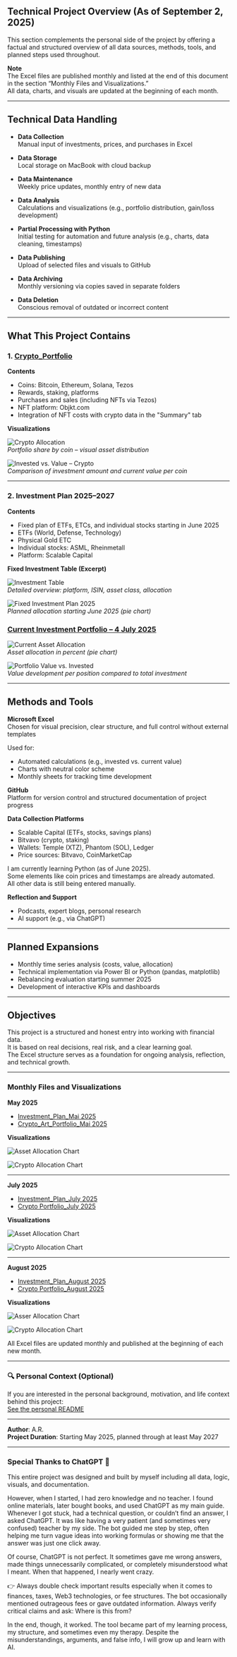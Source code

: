 ## Technical Project Overview (As of September 2, 2025)

This section complements the personal side of the project by offering a factual and structured overview of all data sources, methods, tools, and planned steps used throughout.

**Note**  
The Excel files are published monthly and listed at the end of this document in the section “Monthly Files and Visualizations.”  
All data, charts, and visuals are updated at the beginning of each month.

---

## Technical Data Handling

- **Data Collection**  
  Manual input of investments, prices, and purchases in Excel

- **Data Storage**  
  Local storage on MacBook with cloud backup

- **Data Maintenance**  
  Weekly price updates, monthly entry of new data

- **Data Analysis**  
  Calculations and visualizations (e.g., portfolio distribution, gain/loss development)

- **Partial Processing with Python**  
  Initial testing for automation and future analysis (e.g., charts, data cleaning, timestamps)

- **Data Publishing**  
  Upload of selected files and visuals to GitHub

- **Data Archiving**  
  Monthly versioning via copies saved in separate folders

- **Data Deletion**  
  Conscious removal of outdated or incorrect content

---

## What This Project Contains

### 1. [Crypto_Portfolio](Crypto_Portfolio_September_2025.xlsx)

**Contents**

- Coins: Bitcoin, Ethereum, Solana, Tezos  
- Rewards, staking, platforms  
- Purchases and sales (including NFTs via Tezos)  
- NFT platform: Objkt.com  
- Integration of NFT costs with crypto data in the "Summary" tab

**Visualizations**

![Crypto Allocation](Crypto_Allocation_September.png)  
*Portfolio share by coin – visual asset distribution*

![Invested vs. Value – Crypto](Invested_vs_Value_September2025.png)  
*Comparison of investment amount and current value per coin*

---

### 2. Investment Plan 2025–2027

**Contents**

- Fixed plan of ETFs, ETCs, and individual stocks starting in June 2025  
- ETFs (World, Defense, Technology)  
- Physical Gold ETC  
- Individual stocks: ASML, Rheinmetall  
- Platform: Scalable Capital

**Fixed Investment Table (Excerpt)**

![Investment Table](Fixed_Plan_September_2025.png)  
*Detailed overview: platform, ISIN, asset class, allocation*

![Fixed Investment Plan 2025](Fixed_Plan_2025.png)  
*Planned allocation starting June 2025 (pie chart)*

### [Current Investment Portfolio – 4 July 2025](Investment_Plan_September_2025.xlsx)

![Current Asset Allocation](Asset_Allocation_September_2025.png)  
*Asset allocation in percent (pie chart)*

![Portfolio Value vs. Invested](Asset_Invested_Value_September_2025.png)  
*Value development per position compared to total investment*

---

## Methods and Tools

**Microsoft Excel**  
Chosen for visual precision, clear structure, and full control without external templates

Used for:

- Automated calculations (e.g., invested vs. current value)  
- Charts with neutral color scheme  
- Monthly sheets for tracking time development

**GitHub**  
Platform for version control and structured documentation of project progress

**Data Collection Platforms**

- Scalable Capital (ETFs, stocks, savings plans)    
- Bitvavo (crypto, staking)  
- Wallets: Temple (XTZ), Phantom (SOL), Ledger 
- Price sources: Bitvavo, CoinMarketCap

I am currently learning Python (as of June 2025).  
Some elements like coin prices and timestamps are already automated.  
All other data is still being entered manually.

**Reflection and Support**

- Podcasts, expert blogs, personal research  
- AI support (e.g., via ChatGPT)

---

## Planned Expansions

- Monthly time series analysis (costs, value, allocation)  
- Technical implementation via Power BI or Python (pandas, matplotlib)  
- Rebalancing evaluation starting summer 2025  
- Development of interactive KPIs and dashboards

---

## Objectives

This project is a structured and honest entry into working with financial data.  
It is based on real decisions, real risk, and a clear learning goal.  
The Excel structure serves as a foundation for ongoing analysis, reflection, and technical growth.

---

### Monthly Files and Visualizations

**May 2025**

- [Investment_Plan_Mai 2025](./01_Investment_Plan_2025_Rebalancing.xlsx)  
- [Crypto_Art_Portfolio_Mai 2025](./01_Crypto_Art_Portfolio_2025.xlsx)

**Visualizations**

![Asset Allocation Chart](./01_ETF_Equity_Allocation_Current.png) 

![Crypto Allocation Chart](./01_Crypto_Allocation_Percentage.png)

---

**July 2025**

- [Investment_Plan_July 2025](Investment_Plan_June25.xlsx)  
- [Crypto Portfolio_July 2025](Crypto_Art_Portfolio_June_2025.xlsx)

**Visualizations**

![Asset Allocation Chart](Asset_Allocation_June25.png)  

![Crypto Allocation Chart](Crypto_Allocation_June25.png)

---

 **August 2025**
 
- [Investment_Plan_August 2025](Investment_Plan_September_2025.xlsx)  
- [Crypto Portfolio_August 2025](Invested_vs_Value_September2025.xlsx)

**Visualizations**

![Asser Allocation Chart](Asset_Allocation_September_2025.png)  

![Crypto Allocation Chart](Crypto_Allocation_September.png)


All Excel files are updated monthly and published at the beginning of each new month.

---

### 🔍 Personal Context (Optional)

If you are interested in the personal background, motivation, and life context behind this project:  
 [See the personal README](./README.md)

---

**Author**: A.R.  
**Project Duration**: Starting May 2025, planned through at least May 2027

---

### Special Thanks to ChatGPT 🤖

This entire project was designed and built by myself including all data, logic, visuals, and documentation.

However, when I started, I had zero knowledge and no teacher. I found online materials, later bought books, and used ChatGPT as my main guide. Whenever I got stuck, had a technical question, or couldn’t find an answer, I asked ChatGPT. It was like having a very patient (and sometimes very confused) teacher by my side. The bot guided me step by step, often helping me turn vague ideas into working formulas or showing me that the answer was just one click away.

Of course, ChatGPT is not perfect. It sometimes gave me wrong answers, made things unnecessarily complicated, or completely misunderstood what I meant. When that happened, I nearly went crazy.

👉 Always double check important results especially when it comes to finances, taxes, Web3 technologies, or fee structures. The bot occasionally mentioned outrageous fees or gave outdated information. Always verify critical claims and ask: Where is this from?

In the end, though, it worked. The tool became part of my learning process, my structure, and sometimes even my therapy. Despite the misunderstandings, arguments, and false info, I will grow up and learn with AI.
